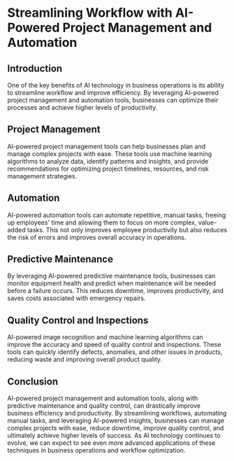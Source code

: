 Streamlining Workflow with AI-Powered Project Management and Automation
=========================================================================================================================

Introduction
------------

One of the key benefits of AI technology in business operations is its ability to streamline workflow and improve efficiency. By leveraging AI-powered project management and automation tools, businesses can optimize their processes and achieve higher levels of productivity.

Project Management
------------------

AI-powered project management tools can help businesses plan and manage complex projects with ease. These tools use machine learning algorithms to analyze data, identify patterns and insights, and provide recommendations for optimizing project timelines, resources, and risk management strategies.

Automation
----------

AI-powered automation tools can automate repetitive, manual tasks, freeing up employees' time and allowing them to focus on more complex, value-added tasks. This not only improves employee productivity but also reduces the risk of errors and improves overall accuracy in operations.

Predictive Maintenance
----------------------

By leveraging AI-powered predictive maintenance tools, businesses can monitor equipment health and predict when maintenance will be needed before a failure occurs. This reduces downtime, improves productivity, and saves costs associated with emergency repairs.

Quality Control and Inspections
-------------------------------

AI-powered image recognition and machine learning algorithms can improve the accuracy and speed of quality control and inspections. These tools can quickly identify defects, anomalies, and other issues in products, reducing waste and improving overall product quality.

Conclusion
----------

AI-powered project management and automation tools, along with predictive maintenance and quality control, can drastically improve business efficiency and productivity. By streamlining workflows, automating manual tasks, and leveraging AI-powered insights, businesses can manage complex projects with ease, reduce downtime, improve quality control, and ultimately achieve higher levels of success. As AI technology continues to evolve, we can expect to see even more advanced applications of these techniques in business operations and workflow optimization.
